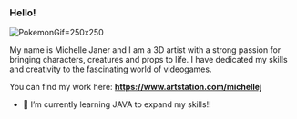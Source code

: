 ### Hello! 
![PokemonGif](https://github.com/MichelleJaner/MichelleJaner/assets/56514863/812fe4ea-5577-4e5d-8c05-edf799403517)=250x250


My name is Michelle Janer and I am a 3D artist with a strong passion for bringing characters, creatures and props to life.
I have dedicated my skills and creativity to the fascinating world of videogames.

You can find my work here: **https://www.artstation.com/michellej**

- 🌱 I’m currently learning JAVA to expand my skills!!



